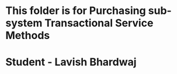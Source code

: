 # This folder is for Purchasing sub-system Transactional Service Methods
# Student - Lavish Bhardwaj
